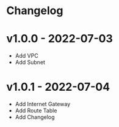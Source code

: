 # Changelog

# v1.0.0 - 2022-07-03
- Add VPC
- Add Subnet

# v1.0.1 - 2022-07-04
- Add Internet Gateway
- Add Route Table
- Add Changelog